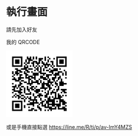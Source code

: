 # 執行畫面
請先加入好友

我的 QRCODE

![image](https://github.com/bocheng47/LINE_bocheng/blob/bocheng/QRcode.png)

或是手機直接點選 https://line.me/R/ti/p/av-ImY4MZS
